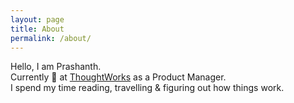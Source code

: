 ```yaml
---
layout: page
title: About
permalink: /about/
---
```


Hello, I am Prashanth. <br>
Currently :briefcase: at [ThoughtWorks](https://www.ThoughtWorks.com) as a Product Manager.<br>
I spend my time reading, travelling & figuring out how things work.<br>
